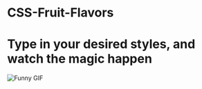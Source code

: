 # CSS-Fruit-Flavors
# Type in your desired styles, and watch the magic happen
![Funny GIF](https://media.giphy.com/media/NaFjFIhnSYyD4SfVwn/giphy.gif)

